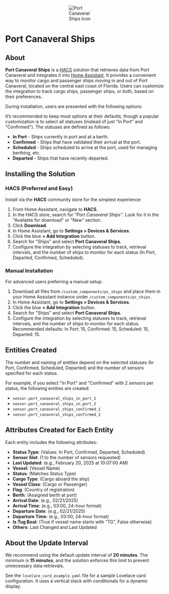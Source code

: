 <!-- Icon at the top -->
<img src="https://hacs.xyz/img/port-canaveral-ships-icon.png" alt="Port Canaveral Ships Icon" style="max-width: 100px; display: block; margin: 0 auto;">

<h1>Port Canaveral Ships</h1>

<h2>About</h2>
<p><strong>Port Canaveral Ships</strong> is a <a href="https://hacs.xyz/" target="_blank">HACS</a> solution that retrieves data from Port Canaveral and integrates it into <a href="https://www.home-assistant.io/" target="_blank">Home Assistant</a>. It provides a convenient way to monitor cargo and passenger ships moving in and out of Port Canaveral, located on the central east coast of Florida. Users can customize the integration to track cargo ships, passenger ships, or both, based on their preferences.</p>
<p>During installation, users are presented with the following options:</p>
<p>It’s recommended to keep most options at their defaults, though a popular customization is to select all statuses (instead of just "In Port" and "Confirmed"). The statuses are defined as follows:</p>
<ul>
    <li><strong>In Port</strong> - Ships currently in port and at a berth.</li>
    <li><strong>Confirmed</strong> - Ships that have validated their arrival at the port.</li>
    <li><strong>Scheduled</strong> - Ships scheduled to arrive at the port, used for managing berthing, etc.</li>
    <li><strong>Departed</strong> - Ships that have recently departed.</li>
</ul>

<h2>Installing the Solution</h2>

<h3>HACS (Preferred and Easy)</h3>
<p>Install via the <strong>HACS</strong> community store for the simplest experience:</p>
<ol>
    <li>From Home Assistant, navigate to <strong>HACS</strong>.</li>
    <li>In the HACS store, search for <em>"Port Canaveral Ships"</em>. Look for it in the "Available for download" or "New" section.</li>
    <li>Click <strong>Download</strong>.</li>
    <li>In Home Assistant, go to <strong>Settings > Devices & Services</strong>.</li>
    <li>Click the blue <strong>+ Add Integration</strong> button.</li>
    <li>Search for "Ships" and select <strong>Port Canaveral Ships</strong>.</li>
    <li>Configure the integration by selecting statuses to track, retrieval intervals, and the number of ships to monitor for each status (In Port, Departed, Confirmed, Scheduled).</li>
</ol>

<h3>Manual Installation</h3>
<p>For advanced users preferring a manual setup:</p>
<ol>
    <li>Download all files from <code>/custom_components/pc_ships</code> and place them in your Home Assistant instance under <code>/custom_components/pc_ships</code>.</li>
    <li>In Home Assistant, go to <strong>Settings > Devices & Services</strong>.</li>
    <li>Click the blue <strong>+ Add Integration</strong> button.</li>
    <li>Search for "Ships" and select <strong>Port Canaveral Ships</strong>.</li>
    <li>Configure the integration by selecting statuses to track, retrieval intervals, and the number of ships to monitor for each status. Recommended defaults: In Port: 15, Confirmed: 15, Scheduled: 15, Departed: 15.</li>
</ol>

<h2>Entities Created</h2>
<p>The number and naming of entities depend on the selected statuses (In Port, Confirmed, Scheduled, Departed) and the number of sensors specified for each status.</p>
<p>For example, if you select "In Port" and "Confirmed" with 2 sensors per status, the following entities are created:</p>
<ul>
    <li><code>sensor.port_canaveral_ships_in_port_1</code></li>
    <li><code>sensor.port_canaveral_ships_in_port_2</code></li>
    <li><code>sensor.port_canaveral_ships_confirmed_1</code></li>
    <li><code>sensor.port_canaveral_ships_confirmed_2</code></li>
</ul>

<h2>Attributes Created for Each Entity</h2>
<p>Each entity includes the following attributes:</p>
<ul>
    <li><strong>Status Type</strong>: (Values: In Port, Confirmed, Departed, Scheduled)</li>
    <li><strong>Sensor Slot</strong>: (1 to the number of sensors requested)</li>
    <li><strong>Last Updated</strong>: (e.g., February 20, 2025 at 10:07:00 AM)</li>
    <li><strong>Vessel</strong>: (Vessel Name)</li>
    <li><strong>Status</strong>: (Matches Status Type)</li>
    <li><strong>Cargo Type</strong>: (Cargo aboard the ship)</li>
    <li><strong>Vessel Class</strong>: (Cargo or Passenger)</li>
    <li><strong>Flag</strong>: (Country of registration)</li>
    <li><strong>Berth</strong>: (Assigned berth at port)</li>
    <li><strong>Arrival Date</strong>: (e.g., 02/21/2025)</li>
    <li><strong>Arrival Time</strong>: (e.g., 03:00, 24-hour format)</li>
    <li><strong>Departure Date</strong>: (e.g., 02/21/2025)</li>
    <li><strong>Departure Time</strong>: (e.g., 03:00, 24-hour format)</li>
    <li><strong>Is Tug Boat</strong>: (True if vessel name starts with "TG", False otherwise)</li>
    <li><strong>Others</strong>: Last Changed and Last Updated</li>
</ul>

<h2>About the Update Interval</h2>
<p>We recommend using the default update interval of <strong>20 minutes</strong>. The minimum is <strong>15 minutes</strong>, and the solution enforces this limit to prevent unnecessary data retrievals.</p>
<p>See the <code>lovelace_card_example.yaml</code> file for a sample Lovelace card configuration. It uses a vertical stack with conditionals for a dynamic display.</p>

